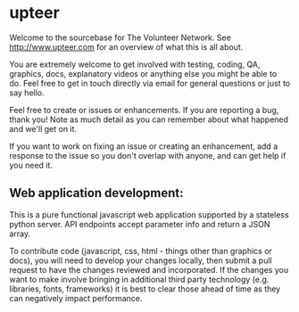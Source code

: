 upteer
======

Welcome to the sourcebase for The Volunteer Network.  See
http://www.upteer.com for an overview of what this is all about.

You are extremely welcome to get involved with testing, coding, QA,
graphics, docs, explanatory videos or anything else you might be able
to do.  Feel free to get in touch directly via email for general
questions or just to say hello.

Feel free to create or issues or enhancements.  If you are reporting a
bug, thank you!  Note as much detail as you can remember about what
happened and we'll get on it. 

If you want to work on fixing an issue or creating an enhancement, add
a response to the issue so you don't overlap with anyone, and can get
help if you need it.


Web application development:
---------------------------

This is a pure functional javascript web application supported by a
stateless python server.  API endpoints accept parameter info and
return a JSON array.

To contribute code (javascript, css, html - things other than graphics
or docs), you will need to develop your changes locally, then submit a
pull request to have the changes reviewed and incorporated.  If the
changes you want to make involve bringing in additional third party
technology (e.g. libraries, fonts, frameworks) it is best to clear
those ahead of time as they can negatively impact performance.

